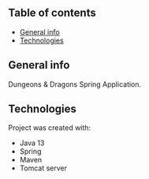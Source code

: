 ## Table of contents
* [General info](#general-info)
* [Technologies](#technologies)

## General info
Dungeons & Dragons Spring Application.

## Technologies
Project was created with:
* Java 13
* Spring
* Maven
* Tomcat server
